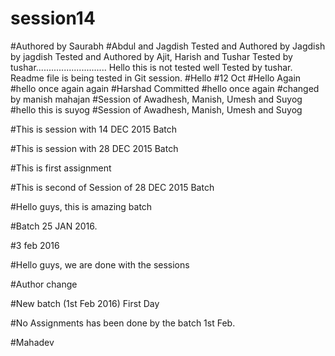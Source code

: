 # session14
#Authored by Saurabh
#Abdul and Jagdish
Tested and Authored by Jagdish by jagdish
Tested and Authored by Ajit, Harish and Tushar
Tested by tushar............................
Hello this is not tested well
Tested by tushar.
Readme file is being tested in Git session.
#Hello
#12 Oct
#Hello Again
#hello once again again
#Harshad Committed
#hello once again
#changed by manish mahajan
#Session of Awadhesh, Manish, Umesh and Suyog
#hello this is suyog
#Session of Awadhesh, Manish, Umesh and Suyog

#This is session with 14 DEC 2015 Batch

#This is session with 28 DEC 2015 Batch

#This is first assignment

#This is second of Session of 28 DEC 2015 Batch


#Hello guys, this is amazing batch

#Batch 25 JAN 2016.

#3 feb 2016

#Hello guys, we are done with the sessions

#Author change

#New batch (1st Feb 2016) First Day 

#No Assignments has been done by the batch 1st Feb.

#Mahadev